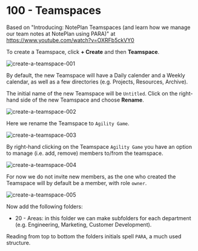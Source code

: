 # 100 - Teamspaces

Based on "Introducing: NotePlan Teamspaces (and learn how we manage our team notes at NotePlan using PARA)" at https://www.youtube.com/watch?v=OXRFb5ckVY0

To create a Teamspace, click **+ Create** and then **Teamspace**.

![create-a-teamspace-001](https://github.com/vanHeemstraSystems/noteplan/assets/1499433/60130671-059f-49f9-9d19-7beb3c0d1dec)

By default, the new Teamspace will have a Daily calender and a Weekly calendar, as well as a few directories (e.g. Projects, Resources, Archive).

The initial name of the new Teamspace will be ```Untitled```. Click on the right-hand side of the new Teamspace and choose **Rename**. 

![create-a-teamspace-002](https://github.com/vanHeemstraSystems/noteplan/assets/1499433/cad33c8c-5b23-40b2-9d50-3e46dccc5652)

Here we rename the Teamspace to ```Agility Game```.

![create-a-teamspace-003](https://github.com/vanHeemstraSystems/noteplan/assets/1499433/c1a771a2-65e5-4a5f-b29c-fce3ce66c900)

By right-hand clicking on the Teamspace ```Agility Game``` you have an option to manage (i.e. add, remove) members to/from the teamspace.

![create-a-teamspace-004](https://github.com/vanHeemstraSystems/noteplan/assets/1499433/fbfc5bc0-b2d6-429c-bf02-fd519dbc8782)

For now we do not invite new members, as the one who created the Teamspace will by default be a member, with role ```owner```.

![create-a-teamspace-005](https://github.com/vanHeemstraSystems/noteplan/assets/1499433/4c8d8dd3-6733-4829-ab0b-babf6a7a650f)

Now add the following folders:

- 20 - Areas: in this folder we can make subfolders for each department (e.g. Engineering, Marketing, Customer Development).

Reading from top to bottom the folders initials spell ```PARA```, a much used structure.
